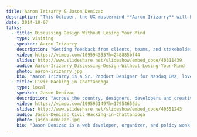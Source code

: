 ```yaml
---
title: Aaron Irizarry & Jason Denizac
description: "This October, the UX mastermind **Aaron Irizarry** will be joining us to discuss how to participate in design critique without resorting to violence. Code for America’s **Jason Denizac** will be opening the night with a discussion of open data."
date: 2014-10-07
talks:
  - title: Discussing Design Without Losing Your Mind
    type: visiting
    speaker: Aaron Irizarry
    description: "Getting feedback from clients, teams, and stakeholders can be terrifying. We’ve all had our designs berated during painful meetings that result in nothing actionable or useful.\r\n\r\nThis presentation will provide tips and techniques for improving the conversations you have surrounding design with your teams, clients, and organizations."
    video: https://vimeo.com/109594333?h=248885bf44
    slides: http://www.slideshare.net/slideshow/embed_code/40311439
    audio: Aaron-Irizarry_Discussing-Design-Without-Losing-Your-Mind
    photo: aaron-irizarry.jpg
    bio: "Aaron Irizarry is a Sr. Product Designer for Nasdaq OMX, lover of heavy metal, culinary adventurer, and a master of BBQ arts.\r\n\r\nOver the past 3 years, Aaron has worked with Adam Connor to train organizations such as Google, Cigna, Aetna and others, on improving the quality of their design discussions. You can find some of these thoughts and presentations at over at discussingdesign.com. Aaron and Adam have a book published by O'Reilly coming out in the beginning of 2015 on the topic of improving the discussion surrounding design."
  - title: Civic Hacking in Chattanooga
    type: local
    speaker: Jason Denizac
    description: "Across the country, designers, developers and creative people are working with others in their communities to make things work better. You may already be a civic hacker and not yet realize it. In Chattanooga, Code for America and Open Chattanooga have partnered with public agencies and community members to develop creative interventions for to improve our city. We need your help in answering: how might designers help make Chattanooga better?"
    video: https://vimeo.com/109593149?h=17954656dc
    slides: http://www.slideshare.net/slideshow/embed_code/40551243
    audio: Jason-Denizac_Civic-Hacking-in-Chattanooga
    photo: jason-denizac.jpg
    bio: "Jason Denizac is a web developer, organizer, and policy wonk with a passion for the open web and empowering people to be active participants and builders in their communities. As a Code for America Fellow in 2014, Jason is developing and nurturing an open data ecosystem in Chattanooga. Jason works to make publishing, mapping, analysis, and storytelling tools more available to a wider audience. His homepage is jden.us"
---
```

